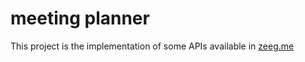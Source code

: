 # meeting planner

This project is the implementation of some APIs available in [zeeg.me](https://zeeg.me/)
